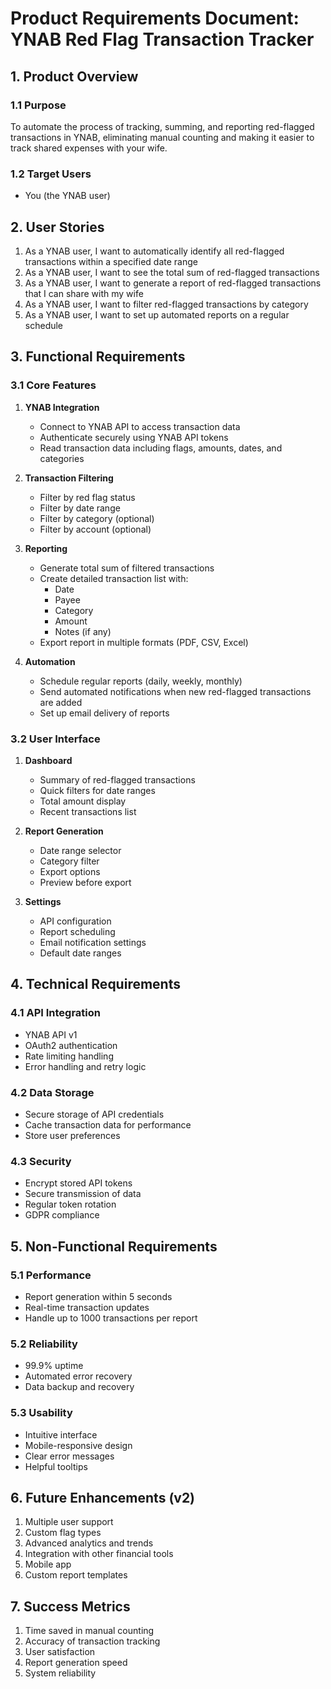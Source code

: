 # Product Requirements Document: YNAB Red Flag Transaction Tracker

## 1. Product Overview
### 1.1 Purpose
To automate the process of tracking, summing, and reporting red-flagged transactions in YNAB, eliminating manual counting and making it easier to track shared expenses with your wife.

### 1.2 Target Users
- You (the YNAB user)

## 2. User Stories
1. As a YNAB user, I want to automatically identify all red-flagged transactions within a specified date range
2. As a YNAB user, I want to see the total sum of red-flagged transactions
3. As a YNAB user, I want to generate a report of red-flagged transactions that I can share with my wife
4. As a YNAB user, I want to filter red-flagged transactions by category
5. As a YNAB user, I want to set up automated reports on a regular schedule

## 3. Functional Requirements

### 3.1 Core Features
1. **YNAB Integration**
   - Connect to YNAB API to access transaction data
   - Authenticate securely using YNAB API tokens
   - Read transaction data including flags, amounts, dates, and categories

2. **Transaction Filtering**
   - Filter by red flag status
   - Filter by date range
   - Filter by category (optional)
   - Filter by account (optional)

3. **Reporting**
   - Generate total sum of filtered transactions
   - Create detailed transaction list with:
     - Date
     - Payee
     - Category
     - Amount
     - Notes (if any)
   - Export report in multiple formats (PDF, CSV, Excel)

4. **Automation**
   - Schedule regular reports (daily, weekly, monthly)
   - Send automated notifications when new red-flagged transactions are added
   - Set up email delivery of reports

### 3.2 User Interface
1. **Dashboard**
   - Summary of red-flagged transactions
   - Quick filters for date ranges
   - Total amount display
   - Recent transactions list

2. **Report Generation**
   - Date range selector
   - Category filter
   - Export options
   - Preview before export

3. **Settings**
   - API configuration
   - Report scheduling
   - Email notification settings
   - Default date ranges

## 4. Technical Requirements

### 4.1 API Integration
- YNAB API v1
- OAuth2 authentication
- Rate limiting handling
- Error handling and retry logic

### 4.2 Data Storage
- Secure storage of API credentials
- Cache transaction data for performance
- Store user preferences

### 4.3 Security
- Encrypt stored API tokens
- Secure transmission of data
- Regular token rotation
- GDPR compliance

## 5. Non-Functional Requirements

### 5.1 Performance
- Report generation within 5 seconds
- Real-time transaction updates
- Handle up to 1000 transactions per report

### 5.2 Reliability
- 99.9% uptime
- Automated error recovery
- Data backup and recovery

### 5.3 Usability
- Intuitive interface
- Mobile-responsive design
- Clear error messages
- Helpful tooltips

## 6. Future Enhancements (v2)
1. Multiple user support
2. Custom flag types
3. Advanced analytics and trends
4. Integration with other financial tools
5. Mobile app
6. Custom report templates

## 7. Success Metrics
1. Time saved in manual counting
2. Accuracy of transaction tracking
3. User satisfaction
4. Report generation speed
5. System reliability 